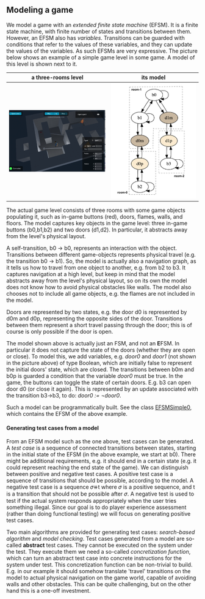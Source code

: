 ## Modeling a game

We model a game with an _extended finite state machine_ (EFSM). It is a finite state machine, with finite number of states and transitions between them. However, an EFSM also has _variables_. Transitions can be guarded with conditions that refer to the values of these variables, and they can update the values of the variables. As such EFSMs are very expressive. The picture below shows an example of a simple game level in some game. A model of this level is shown next to it.

| a three-rooms level | its model |
|---|---|
| ![a three-rooms level](./LRSS3.png) | ![a three-rooms level](./fsmSimple.png) |

The actual game level consists of three rooms with some game objects populating it, such as in-game buttons (red), doors, flames, walls, and floors.
The model captures key objects in the game level: three in-game buttons (b0,b1,b2) and two doors (d1,d2).
In particular, it abstracts away from the level's physical layout.

A self-transition, b0 → b0, represents an interaction with the object.
Transitions between different game-objects represents physical travel (e.g. the transition b0 → b1). So, the model is actually also a navigation graph, as it tells us how to travel from one object to another, e.g. from b2 to b3. It captures navigation at a high level, but keep in mind that the model abstracts away from the level's physical layout, so on its own the model does not know how to avoid physical obstacles like walls. The model also chooses not to include all game objects, e.g. the flames are not included in the model.

Doors are represented by two states, e.g. the door d0 is represented by d0m and d0p, representing the opposite sides of the door. Transitions between them represent a short travel passing through the door; this is of course is only possible if the door is open.

The model shown above is actually just an FSM, and not an **E**FSM. In particular it does not capture the state of the doors (whether they are open or close). To model this, we add variables, e.g. _door0_ and _door1_ (not shown in the picture above) of type Boolean, which are initially false to represent the initial doors' state, which are closed.
The transitions between b0m and b0p is guarded a condition that the variable _door0_ must be true. In the game, the buttons can toggle the state of certain doors. E.g. b3 can open door d0 (or close it again). This is represented by an update associated with the transition b3→b3, to do: _door0 := ¬door0_.

Such a model can be programmatically built. See the class [EFSMSimple0](./src/main/java/eu/iv4xr/ux/pxmbt/EFSMSimple0.java), which contains the EFSM of the above example.

#### Generating test cases from a model

From an EFSM model such as the one above, test cases can be generated. A _test case_ is a sequence of connected transitions between states, starting in the initial state of the EFSM (in the above example, we start at b0). There might be additional requirements, e.g. it should end in a certain state (e.g. it could represent reaching the end state of the game). We can distinguish between positive and negative test cases. A positive test case is a sequence of transitions that should be possible, according to the model. A negative test case is a sequence 𝜎⧺t where 𝜎 is a positive sequence, and t is a transition that should not be possible after 𝜎. A negative test is used to test if the actual system responds appropriately when the user tries something illegal. Since our goal is to do player experience assessment (rather than doing functional testing) we will focus on generating positive test cases.  

Two main algorithms are provided for generating test cases: _search-based algorithm_ and _model checking_. Test cases generated from a model are so-called **abstract** test cases. They cannot be executed on the system under the test. They execute them we need a so-called _concretization function_, which can turn an abstract test case into concrete instructions for the system under test. This concretization function can be non-trivial to build. E.g. in our example it should somehow translate 'travel' transitions on the model to actual physical navigation on the game world, capable of avoiding walls and other obstacles. This can be quite challenging, but on the other hand this is a one-off investment.
